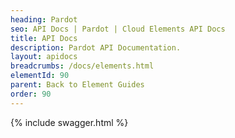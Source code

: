```yaml
---
heading: Pardot
seo: API Docs | Pardot | Cloud Elements API Docs
title: API Docs
description: Pardot API Documentation.
layout: apidocs
breadcrumbs: /docs/elements.html
elementId: 90
parent: Back to Element Guides
order: 90
---
```


{% include swagger.html %}
